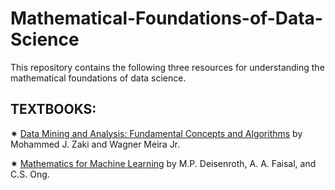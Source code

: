# Mathematical-Foundations-of-Data-Science
This repository contains the following three resources for understanding the mathematical foundations of data science.
##  TEXTBOOKS:
&#10039; <a href="http://www.dataminingbook.info/pmwiki.php/Main/BookResources">Data Mining and Analysis: Fundamental Concepts and Algorithms</a> by Mohammed J. Zaki and Wagner Meira Jr.

&#10039; <a href="https://mml-book.github.io/">Mathematics for Machine Learning</a> by M.P. Deisenroth, A. A. Faisal, and C.S. Ong.
